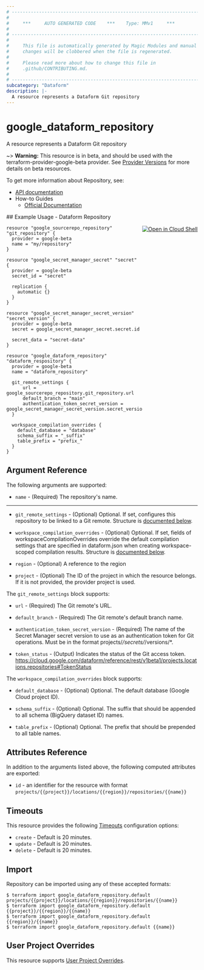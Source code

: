 ```yaml
---
# ----------------------------------------------------------------------------
#
#     ***     AUTO GENERATED CODE    ***    Type: MMv1     ***
#
# ----------------------------------------------------------------------------
#
#     This file is automatically generated by Magic Modules and manual
#     changes will be clobbered when the file is regenerated.
#
#     Please read more about how to change this file in
#     .github/CONTRIBUTING.md.
#
# ----------------------------------------------------------------------------
subcategory: "Dataform"
description: |-
  A resource represents a Dataform Git repository
---
```


# google\_dataform\_repository

A resource represents a Dataform Git repository

~> **Warning:** This resource is in beta, and should be used with the terraform-provider-google-beta provider.
See [Provider Versions](https://terraform.io/docs/providers/google/guides/provider_versions.html) for more details on beta resources.

To get more information about Repository, see:

* [API documentation](https://cloud.google.com/dataform/reference/rest/v1beta1/projects.locations.repositories)
* How-to Guides
    * [Official Documentation](https://cloud.google.com/dataform/docs/)

<div class = "oics-button" style="float: right; margin: 0 0 -15px">
  <a href="https://console.cloud.google.com/cloudshell/open?cloudshell_git_repo=https%3A%2F%2Fgithub.com%2Fterraform-google-modules%2Fdocs-examples.git&cloudshell_working_dir=dataform_repository&cloudshell_image=gcr.io%2Fgraphite-cloud-shell-images%2Fterraform%3Alatest&open_in_editor=main.tf&cloudshell_print=.%2Fmotd&cloudshell_tutorial=.%2Ftutorial.md" target="_blank">
    <img alt="Open in Cloud Shell" src="//gstatic.com/cloudssh/images/open-btn.svg" style="max-height: 44px; margin: 32px auto; max-width: 100%;">
  </a>
</div>
## Example Usage - Dataform Repository


```hcl
resource "google_sourcerepo_repository" "git_repository" {
  provider = google-beta
  name = "my/repository"
}

resource "google_secret_manager_secret" "secret" {
  provider = google-beta
  secret_id = "secret"

  replication {
    automatic {}
  }
}

resource "google_secret_manager_secret_version" "secret_version" {
  provider = google-beta
  secret = google_secret_manager_secret.secret.id

  secret_data = "secret-data"
}

resource "google_dataform_repository" "dataform_respository" {
  provider = google-beta
  name = "dataform_repository"

  git_remote_settings {
      url = google_sourcerepo_repository.git_repository.url
      default_branch = "main"
      authentication_token_secret_version = google_secret_manager_secret_version.secret_version.id
  }

  workspace_compilation_overrides {
    default_database = "database"
    schema_suffix = "_suffix"
    table_prefix = "prefix_"
  }
}
```

## Argument Reference

The following arguments are supported:


* `name` -
  (Required)
  The repository's name.


- - -


* `git_remote_settings` -
  (Optional)
  Optional. If set, configures this repository to be linked to a Git remote.
  Structure is [documented below](#nested_git_remote_settings).

* `workspace_compilation_overrides` -
  (Optional)
  Optional. If set, fields of workspaceCompilationOverrides override the default compilation settings that are specified in dataform.json when creating workspace-scoped compilation results.
  Structure is [documented below](#nested_workspace_compilation_overrides).

* `region` -
  (Optional)
  A reference to the region

* `project` - (Optional) The ID of the project in which the resource belongs.
    If it is not provided, the provider project is used.


<a name="nested_git_remote_settings"></a>The `git_remote_settings` block supports:

* `url` -
  (Required)
  The Git remote's URL.

* `default_branch` -
  (Required)
  The Git remote's default branch name.

* `authentication_token_secret_version` -
  (Required)
  The name of the Secret Manager secret version to use as an authentication token for Git operations. Must be in the format projects/*/secrets/*/versions/*.

* `token_status` -
  (Output)
  Indicates the status of the Git access token. https://cloud.google.com/dataform/reference/rest/v1beta1/projects.locations.repositories#TokenStatus

<a name="nested_workspace_compilation_overrides"></a>The `workspace_compilation_overrides` block supports:

* `default_database` -
  (Optional)
  Optional. The default database (Google Cloud project ID).

* `schema_suffix` -
  (Optional)
  Optional. The suffix that should be appended to all schema (BigQuery dataset ID) names.

* `table_prefix` -
  (Optional)
  Optional. The prefix that should be prepended to all table names.

## Attributes Reference

In addition to the arguments listed above, the following computed attributes are exported:

* `id` - an identifier for the resource with format `projects/{{project}}/locations/{{region}}/repositories/{{name}}`


## Timeouts

This resource provides the following
[Timeouts](https://developer.hashicorp.com/terraform/plugin/sdkv2/resources/retries-and-customizable-timeouts) configuration options:

- `create` - Default is 20 minutes.
- `update` - Default is 20 minutes.
- `delete` - Default is 20 minutes.

## Import


Repository can be imported using any of these accepted formats:

```
$ terraform import google_dataform_repository.default projects/{{project}}/locations/{{region}}/repositories/{{name}}
$ terraform import google_dataform_repository.default {{project}}/{{region}}/{{name}}
$ terraform import google_dataform_repository.default {{region}}/{{name}}
$ terraform import google_dataform_repository.default {{name}}
```

## User Project Overrides

This resource supports [User Project Overrides](https://registry.terraform.io/providers/hashicorp/google/latest/docs/guides/provider_reference#user_project_override).
